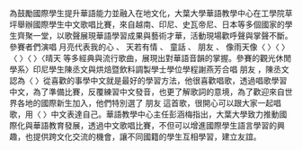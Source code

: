 為鼓勵國際學生提升華語能力並融入在地文化，大葉大學華語教學中心在工學院草坪舉辦國際學生中文歌唱比賽，來自越南、印尼、史瓦帝尼、日本等多個國家的學生齊聚一堂，以歌聲展現華語學習成果與藝術才華，活動現場歡呼聲與掌聲不斷。參賽者們演唱 月亮代表我的心 、 天若有情 、 童話 、 朋友 、 像雨天像〈 〉〈 〉〈 〉〈 〉〈晴天 等多經典與流行歌曲，展現出對華語音韻的掌握。參賽的觀光休閒學系〉印尼學生陳丞文與烘焙暨飲料調製學士學位學程謝燕芳合唱 朋友 ，陳丞文認為〈 〉從喜歡的事學中文就是最好的學習方法，他很喜歡唱歌，透過唱歌學習中文，為了準備比賽，反覆練習中文發音，也更了解歌詞的意境，為了歡迎來自世界各地的國際新生加入，他們特別選了 朋友 這首歌，很開心可以跟大家一起唱歌，用〈 〉中文表達自己。華語教學中心主任彭涵梅指出，大葉大學致力推動國際化與華語教育發展，透過中文歌唱比賽，不但可以增進國際學生語言學習的興趣，也提供跨文化交流的機會，讓不同國籍的學生互相學習，建立友誼。